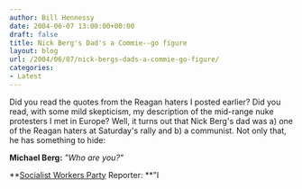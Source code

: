 ```yaml
---
author: Bill Hennessy
date: 2004-06-07 13:00:00+00:00
draft: false
title: Nick Berg's Dad's a Commie--go figure
layout: blog
url: /2004/06/07/nick-bergs-dads-a-commie-go-figure/
categories:
- Latest
---
```


Did you read the quotes from the Reagan haters I posted earlier? Did you read, with some mild skepticism, my description of the mid-range nuke protesters I met in Europe? Well, it turns out that Nick Berg's dad was a) one of the Reagan haters at Saturday's rally and b) a communist. Not only that, he has something to hide:

**Michael Berg:** _"Who are you?"_

**[Socialist Workers Party](https://www.worldhistory.com/wiki/S/Socialist-Workers-Party-%28USA%29.htm) Reporter: **"I
